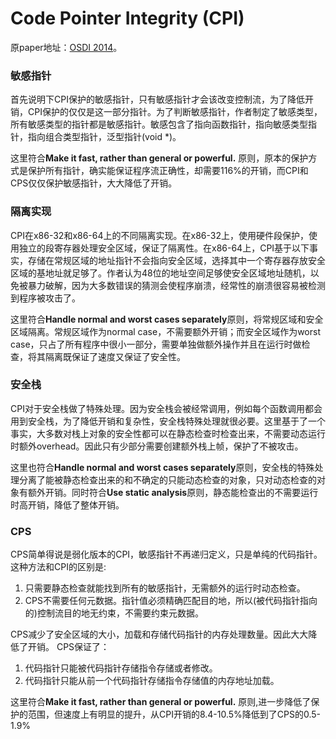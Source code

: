 # Code Pointer Integrity (CPI)

原paper地址：[OSDI 2014](https://www.usenix.org/node/186160)。

### 敏感指针
首先说明下CPI保护的敏感指针，只有敏感指针才会该改变控制流，为了降低开销，CPI保护的仅仅是这一部分指针。为了判断敏感指针，作者制定了敏感类型，所有敏感类型的指针都是敏感指针。敏感包含了指向函数指针，指向敏感类型指针，指向组合类型指针，泛型指针(void \*)。

这里符合**Make it fast, rather than general or powerful.** 原则，原本的保护方式是保护所有指针，确实能保证程序流正确性，却需要116%的开销，而CPI和CPS仅仅保护敏感指针，大大降低了开销。

### 隔离实现
CPI在x86-32和x86-64上的不同隔离实现。在x86-32上，使用硬件段保护，使用独立的段寄存器处理安全区域，保证了隔离性。在x86-64上，CPI基于以下事实，存储在常规区域的地址指针不会指向安全区域，选择其中一个寄存器存放安全区域的基地址就足够了。作者认为48位的地址空间足够使安全区域地址随机，以免被暴力破解，因为大多数错误的猜测会使程序崩溃，经常性的崩溃很容易被检测到程序被攻击了。

这里符合**Handle normal and worst cases separately**原则，将常规区域和安全区域隔离。常规区域作为normal case，不需要额外开销；而安全区域作为worst case，只占了所有程序中很小一部分，需要单独做额外操作并且在运行时做检查，将其隔离既保证了速度又保证了安全性。

### 安全栈
CPI对于安全栈做了特殊处理。因为安全栈会被经常调用，例如每个函数调用都会用到安全栈，为了降低开销和复杂性，安全栈特殊处理就很必要。这里基于了一个事实，大多数对栈上对象的安全性都可以在静态检查时检查出来，不需要动态运行时额外overhead。因此只有少部分需要创建额外栈上帧，保护了不被攻击。

这里也符合**Handle normal and worst cases separately**原则，安全栈的特殊处理分离了能被静态检查出来的和不确定的只能动态检查的对象，只对动态检查的对象有额外开销。同时符合**Use static analysis**原则，静态能检查出的不需要运行时高开销，降低了整体开销。

### CPS
CPS简单得说是弱化版本的CPI，敏感指针不再递归定义，只是单纯的代码指针。这种方法和CPI的区别是:

1. 只需要静态检查就能找到所有的敏感指针，无需额外的运行时动态检查。
2. CPS不需要任何元数据。指针值必须精确匹配目的地，所以(被代码指针指向的)控制流目的地无约束，不需要约束元数据。

CPS减少了安全区域的大小，加载和存储代码指针的内存处理数量。因此大大降低了开销。
CPS保证了：

1. 代码指针只能被代码指针存储指令存储或者修改。
2. 代码指针只能从前一个代码指针存储指令存储值的内存地址加载。

这里符合**Make it fast, rather than general or powerful.** 原则,进一步降低了保护的范围，但速度上有明显的提升，从CPI开销的8.4-10.5%降低到了CPS的0.5-1.9%
